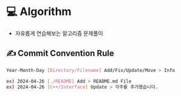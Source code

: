 <!--------------------------------------------------------->
<!-----------------------Title----------------------------->
<!--------------------------------------------------------->
# 💻 Algorithm
* 자유롭게 연습해보는 알고리즘 문제풀이


## :writing_hand: Commit Convention Rule

```bash
Year-Month-Day [Directory/Filename] Add/Fix/Update/Move > Info

ex) 2024-04-26 [./README] Add > README.md File
ex) 2024-04-26 [C++/Interface] Update > 각주를 추가했습니다.
```